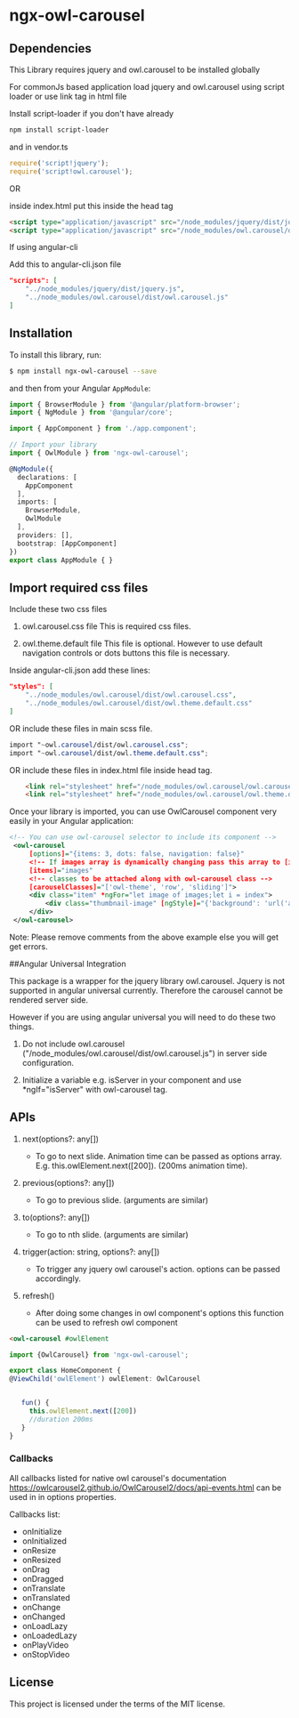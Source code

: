 # ngx-owl-carousel

## Dependencies

This Library requires jquery and owl.carousel to be installed globally

For commonJs based application load jquery and owl.carousel using script loader or use link tag in html file

Install script-loader if you don't have already
```bash
npm install script-loader
```

and in vendor.ts
```js
require('script!jquery');
require('script!owl.carousel');
```

OR

inside index.html put this inside the head tag
```html
<script type="application/javascript" src="/node_modules/jquery/dist/jquery.js"></script>
<script type="application/javascript" src="/node_modules/owl.carousel/dist/owl.carousel.js"></script>
```

If using angular-cli

Add this to angular-cli.json file

```json
"scripts": [
    "../node_modules/jquery/dist/jquery.js",
    "../node_modules/owl.carousel/dist/owl.carousel.js"
]
```


## Installation

To install this library, run:

```bash
$ npm install ngx-owl-carousel --save
```

and then from your Angular `AppModule`:

```typescript
import { BrowserModule } from '@angular/platform-browser';
import { NgModule } from '@angular/core';

import { AppComponent } from './app.component';

// Import your library
import { OwlModule } from 'ngx-owl-carousel';

@NgModule({
  declarations: [
    AppComponent
  ],
  imports: [
    BrowserModule,
    OwlModule
  ],
  providers: [],
  bootstrap: [AppComponent]
})
export class AppModule { }
```

## Import required css files

Include these two css files

1. owl.carousel.css file
This is required css files.

2. owl.theme.default file
This file is optional. However to use default navigation controls or dots buttons this file is necessary.

Inside angular-cli.json add these lines:

```json
"styles": [
    "../node_modules/owl.carousel/dist/owl.carousel.css",
    "../node_modules/owl.carousel/dist/owl.theme.default.css"
]
```

OR include these files in main scss file.
```scss
import "~owl.carousel/dist/owl.carousel.css";
import "~owl.carousel/dist/owl.theme.default.css";
```

OR include these files in index.html file inside head tag.

```html
    <link rel="stylesheet" href="/node_modules/owl.carousel/owl.carousel.min.css">
    <link rel="stylesheet" href="/node_modules/owl.carousel/owl.theme.default.min.css">
```

Once your library is imported, you can use OwlCarousel component very easily in your Angular application:

```xml
<!-- You can use owl-carousel selector to include its component -->
 <owl-carousel
     [options]="{items: 3, dots: false, navigation: false}"
     <!-- If images array is dynamically changing pass this array to [items] input -->
     [items]="images"
     <!-- classes to be attached along with owl-carousel class -->
     [carouselClasses]="['owl-theme', 'row', 'sliding']">
     <div class="item" *ngFor="let image of images;let i = index">
         <div class="thumbnail-image" [ngStyle]="{'background': 'url('abc.jpg')no-repeat scroll center center / 80px 80px'}"></div>
     </div>
 </owl-carousel>
```

Note: Please remove comments from the above example else you will get get errors.

##Angular  Universal Integration

This package is a wrapper for the jquery library owl.carousel. Jquery is not supported in angular universal currently. Therefore the carousel cannot be rendered server side.

However if you are using angular universal you will need to do these two things.

1. Do not include owl.carousel ("/node_modules/owl.carousel/dist/owl.carousel.js") in server side configuration.

2. Initialize a variable e.g. isServer in your component and use *ngIf="isServer" with owl-carousel tag. 

## APIs
1. next(options?: any[]) 
    - To go to next slide. Animation time can be passed as options array. 
    E.g. this.owlElement.next([200]). (200ms animation time).
2. previous(options?: any[])
    - To go to previous slide. (arguments are similar)
    
3. to(options?: any[])
    - To go to nth slide. (arguments are similar)

4. trigger(action: string, options?: any[])
    - To trigger any jquery owl carousel's action. options can be passed accordingly.

5. refresh()
    - After doing some changes in owl component's options this function can be used to refresh owl component

```html
<owl-carousel #owlElement

```

```typescript
import {OwlCarousel} from 'ngx-owl-carousel';

export class HomeComponent {
@ViewChild('owlElement') owlElement: OwlCarousel


   fun() {
     this.owlElement.next([200])
     //duration 200ms
   }
}
```

### Callbacks

All callbacks listed for native owl carousel's documentation https://owlcarousel2.github.io/OwlCarousel2/docs/api-events.html can be used in in options properties.

Callbacks list:
* onInitialize
* onInitialized
* onResize
* onResized
* onDrag
* onDragged
* onTranslate
* onTranslated
* onChange
* onChanged
* onLoadLazy
* onLoadedLazy
* onPlayVideo
* onStopVideo



## License

This project is licensed under the terms of the MIT license.
